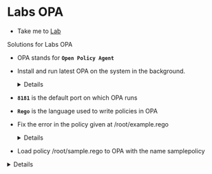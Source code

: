 # Labs OPA
  - Take me to [Lab](https://kodekloud.com/courses/1378608/lectures/31704505)

Solutions for Labs OPA

- OPA stands for **`Open Policy Agent`**

- Install and run latest OPA on the system in the background.

  <details>
  ```
  Update VERSION below with the latest version available in the release page
  $ export VERSION=v0.27.1
  $ curl -L -o opa https://github.com/open-policy-agent/opa/releases/download/${VERSION}/opa_linux_amd64
  $ chmod 755 ./opa
  $ ./opa run -s &
  ```
  </details>

- **`8181`** is the default port on which OPA runs

- **`Rego`** is the language used to write policies in OPA

- Fix the error in the policy given at /root/example.rego

  <details>
  ```
  $ vi /root/example.rego
  Set "default allow = false"
  Run the below command to test policy
  $ ./opa test example.rego

  ```
  </details>

 - Load policy /root/sample.rego to OPA with the name samplepolicy

  <details>
  ```
  Run Below command to import sample.rego in OPA
  $ curl -X PUT --data-binary @sample.rego http://localhost:8181/v1/policies/samplepolicy
  ```
  </details>
